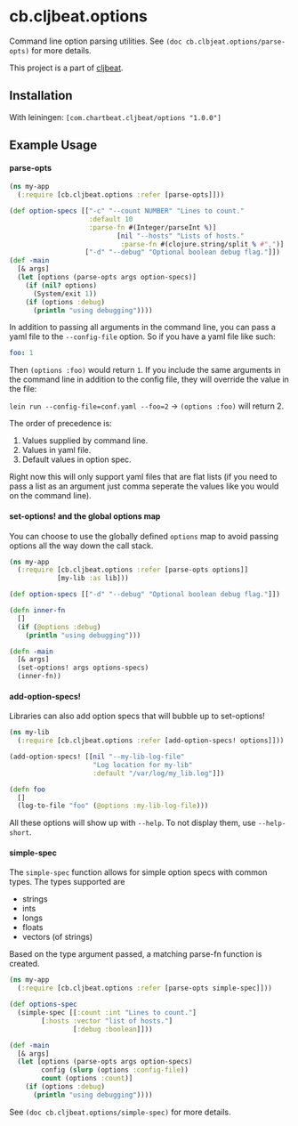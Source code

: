 # cb.cljbeat.options
Command line option parsing utilities.
See `(doc cb.clbjeat.options/parse-opts)` for more details.

This project is a part of [cljbeat](http://chartbeat-labs.github.io/cljbeat/).

## Installation
With leiningen: `[com.chartbeat.cljbeat/options "1.0.0"]`

## Example Usage

#### parse-opts
```clojure
(ns my-app
  (:require [cb.cljbeat.options :refer [parse-opts]]))

(def option-specs [["-c" "--count NUMBER" "Lines to count."
                    :default 10
                    :parse-fn #(Integer/parseInt %)]
				           [nil "--hosts" "Lists of hosts."
				            :parse-fn #(clojure.string/split % #",")]
                   ["-d" "--debug" "Optional boolean debug flag."]])
(def -main
  [& args]
  (let [options (parse-opts args option-specs)]
    (if (nil? options)
      (System/exit 1))
    (if (options :debug)
      (println "using debugging"))))
```

In addition to passing all arguments in the command line, you can pass a yaml
file to the `--config-file` option. So if you have a yaml file like such:
```yaml
foo: 1
```
Then `(options :foo)` would return `1`. If you include the same arguments in
the command line in addition to the config file, they will override the value
in the file:

`lein run --config-file=conf.yaml --foo=2` -> `(options :foo)` will return 2.

The order of precedence is:

1. Values supplied by command line.
2. Values in yaml file.
3. Default values in option spec.

Right now this will only support yaml files that are flat lists (if you need to
pass a list as an argument just comma seperate the values like you would on the
command line).

#### set-options! and the global options map

You can choose to use the globally defined `options` map to avoid passing
options all the way down the call stack.

```clojure
(ns my-app
  (:require [cb.cljbeat.options :refer [parse-opts options]]
            [my-lib :as lib]))

(def option-specs [["-d" "--debug" "Optional boolean debug flag."]])

(defn inner-fn
  []
  (if (@options :debug)
    (println "using debugging")))

(defn -main
  [& args]
  (set-options! args options-specs)
  (inner-fn))
```

#### add-option-specs!

Libraries can also add option specs that will bubble up to set-options!

```clojure
(ns my-lib
  (:require [cb.cljbeat.options :refer [add-option-specs! options]]))

(add-option-specs! [[nil "--my-lib-log-file"
                     "Log location for my-lib"
                     :default "/var/log/my_lib.log"]])

(defn foo
  []
  (log-to-file "foo" (@options :my-lib-log-file)))
```
All these options will show up with `--help`. To not display them, use
`--help-short`.


#### simple-spec
The `simple-spec` function allows for simple option specs with common types. The
types supported are
* strings
* ints
* longs
* floats
* vectors (of strings)

Based on the type argument passed, a matching parse-fn function is created.
```clojure
(ns my-app
  (:require [cb.cljbeat.options :refer [parse-opts simple-spec]]))

(def options-spec
  (simple-spec [[:count :int "Lines to count."]
		[:hosts :vector "list of hosts."]
                [:debug :boolean]]))

(def -main
  [& args]
  (let [options (parse-opts args option-specs)
        config (slurp (options :config-file))
        count (options :count)]
    (if (options :debug)
      (println "using debugging"))))
```

See `(doc cb.cljbeat.options/simple-spec)` for more details.
